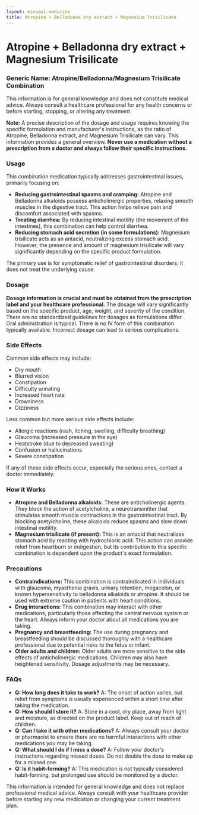 ```yaml
---
layout: minimal-medicine
title: Atropine + Belladonna dry extract + Magnesium Trisilicate
---
```


# Atropine + Belladonna dry extract + Magnesium Trisilicate
### Generic Name:  Atropine/Belladonna/Magnesium Trisilicate Combination

This information is for general knowledge and does not constitute medical advice.  Always consult a healthcare professional for any health concerns or before starting, stopping, or altering any treatment.

**Note:**  A precise description of the dosage and usage requires knowing the specific formulation and manufacturer's instructions, as the ratio of Atropine, Belladonna extract, and Magnesium Trisilicate can vary.  This information provides a general overview.  **Never use a medication without a prescription from a doctor and always follow their specific instructions.**


### Usage

This combination medication typically addresses gastrointestinal issues, primarily focusing on:

* **Reducing gastrointestinal spasms and cramping:** Atropine and Belladonna alkaloids possess anticholinergic properties, relaxing smooth muscles in the digestive tract. This action helps relieve pain and discomfort associated with spasms.
* **Treating diarrhea:** By reducing intestinal motility (the movement of the intestines), this combination can help control diarrhea.
* **Reducing stomach acid secretion (in some formulations):** Magnesium trisilicate acts as an antacid, neutralizing excess stomach acid.  However, the presence and amount of magnesium trisilicate will vary significantly depending on the specific product formulation.

The primary use is for symptomatic relief of gastrointestinal disorders; it does not treat the underlying cause.


### Dosage

**Dosage information is crucial and must be obtained from the prescription label and your healthcare professional.**  The dosage will vary significantly based on the specific product, age, weight, and severity of the condition.   There are no standardized guidelines for dosages as formulations differ.  Oral administration is typical.  There is no IV form of this combination typically available.  Incorrect dosage can lead to serious complications.


### Side Effects

Common side effects may include:

* Dry mouth
* Blurred vision
* Constipation
* Difficulty urinating
* Increased heart rate
* Drowsiness
* Dizziness

Less common but more serious side effects include:

* Allergic reactions (rash, itching, swelling, difficulty breathing)
* Glaucoma (increased pressure in the eye)
* Heatstroke (due to decreased sweating)
* Confusion or hallucinations
* Severe constipation

If any of these side effects occur, especially the serious ones, contact a doctor immediately.


### How it Works

* **Atropine and Belladonna alkaloids:** These are anticholinergic agents.  They block the action of acetylcholine, a neurotransmitter that stimulates smooth muscle contractions in the gastrointestinal tract. By blocking acetylcholine, these alkaloids reduce spasms and slow down intestinal motility.
* **Magnesium trisilicate (if present):** This is an antacid that neutralizes stomach acid by reacting with hydrochloric acid. This action can provide relief from heartburn or indigestion, but its contribution to this specific combination is dependent upon the product's exact formulation.


### Precautions

* **Contraindications:** This combination is contraindicated in individuals with glaucoma, myasthenia gravis, urinary retention, megacolon, or known hypersensitivity to belladonna alkaloids or atropine.  It should be used with extreme caution in patients with heart conditions.
* **Drug interactions:** This combination may interact with other medications, particularly those affecting the central nervous system or the heart.  Always inform your doctor about all medications you are taking.
* **Pregnancy and breastfeeding:**  The use during pregnancy and breastfeeding should be discussed thoroughly with a healthcare professional due to potential risks to the fetus or infant.
* **Older adults and children:** Older adults are more sensitive to the side effects of anticholinergic medications.  Children may also have heightened sensitivity.  Dosage adjustments may be necessary.


### FAQs

* **Q: How long does it take to work?** A: The onset of action varies, but relief from symptoms is usually experienced within a short time after taking the medication.
* **Q: How should I store it?** A: Store in a cool, dry place, away from light and moisture, as directed on the product label. Keep out of reach of children.
* **Q: Can I take it with other medications?** A:  Always consult your doctor or pharmacist to ensure there are no harmful interactions with other medications you may be taking.
* **Q: What should I do if I miss a dose?** A: Follow your doctor's instructions regarding missed doses.  Do not double the dose to make up for a missed one.
* **Q: Is it habit-forming?** A: This medication is not typically considered habit-forming, but prolonged use should be monitored by a doctor.


This information is intended for general knowledge and does not replace professional medical advice.  Always consult with your healthcare provider before starting any new medication or changing your current treatment plan.
